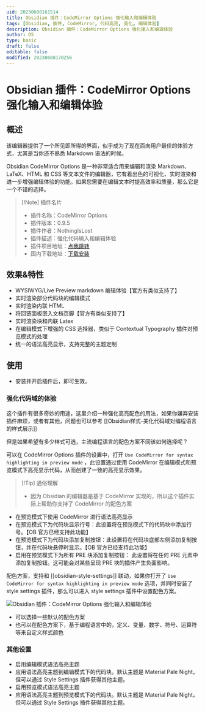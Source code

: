 ```yaml
---
uid: 20230608161514
title: Obsidian 插件：CodeMirror Options 强化输入和编辑体验
tags: [Obsidian, 插件, CodeMirror, 代码高亮, 美化, 编辑体验]
description: Obsidian 插件：CodeMirror Options 强化输入和编辑体验
author: OS
type: basic
draft: false
editable: false
modified: 20230608170256
---
```


# Obsidian 插件：CodeMirror Options 强化输入和编辑体验

## 概述

该编辑器提供了一个所见即所得的界面，似乎成为了现在面向用户最佳的体验方式，尤其是当你还不熟悉 Markdown 语法的时候。

Obsidian CodeMirror Options 是一种非常适合用来编辑和渲染 Markdown、LaTeX、HTML 和 CSS 等文本文件的编辑器，它有着出色的可视化、实时渲染和进一步增强编辑体验的功能。如果您需要在编辑文本时提高效率和质量，那么它是一个不错的选择。

> [!Note] 插件名片
> - 插件名称：CodeMirror Options
> - 插件版本：0.9.5
> - 插件作者：NothingIsLost
> - 插件描述：强化代码输入和编辑体验
> - 插件项目地址：[点我跳转](https://github.com/nothingislost/obsidian-codemirror-options)
> - 国内下载地址：[下载安装](https://pkmer.cn/products/plugin/pluginMarket/?obsidian-codemirror-options)

## 效果&特性

- WYSIWYG/Live Preview markdown 编辑体验【官方有类似支持了】
- 实时渲染部分代码块的编辑模式
- 实时渲染内联 HTML
- 将回链面板嵌入文档页脚【官方有类似支持了】
- 实时渲染块和内联 Latex
- 在编辑模式下增强的 CSS 选择器，类似于 Contextual Typography 插件对预览模式的处理
- 统一的语法高亮显示，支持完整的主题定制

## 使用

- 安装并开启插件后，即可生效。

### 强化代码域的体验

这个插件有很多奇妙的用途，这里介绍一种强化高亮配色的用法，如果你嫌弃安装插件麻烦，或者有其他，问题也可以参考 [[Obsidian样式-美化代码域对编程语言的样式展示]]

但是如果希望有多少样式可选，主流编程语言的配色方案不同该如何选择呢？

可以在 CodeMirror Options 插件的设置中，打开 `Use CodeMirror for syntax highlighting in preview mode` ，此设置通过使用 CodeMirror 在编辑模式和预览模式下高亮显示代码，从而创建了一致的高亮显示效果。

> [!Tip] 通俗理解
> - 因为 Obsidian 的编辑器是基于 CodeMirror 实现的，所以这个插件实际上帮助你支持了 CodeMirror 的配色方案

- 在预览模式下使用 CodeMirror 进行语法高亮显示
- 在预览模式下为代码块显示行号：此设置将在预览模式下的代码块中添加行号。【OB 官方已经支持此功能】
- 在预览模式下为代码块添加复制按钮：此设置将在代码块底部左侧添加复制按钮，并在代码块悬停时显示。【OB 官方已经支持此功能】
- 启用在预览模式下为所有 PRE 块添加复制按钮： 此设置将在任何 PRE 元素中添加复制按钮。这可能会对某些呈现 PRE 块的插件产生负面影响。

配色方案，支持和 [[obsidian-style-settings]] 联动，如果你打开了 `Use CodeMirror for syntax highlighting in preview mode` 选项，并同时安装了 style settings 插件，那么可以进入 style settings 插件中设置配色方案。

![Obsidian 插件：CodeMirror Options 强化输入和编辑体验](https://cdn.pkmer.cn/images/20230608165225.png!pkmer)

- 可以选择一些默认的配色方案
- 也可以在配色方案下，基于编程语言中的，定义、变量、数字、符号、运算符等来自定义样式颜色

### 其他设置

- 启用编辑模式语法高亮主题
- 应用语法高亮主题到编辑模式下的代码块。默认主题是 Material Pale Night，但可以通过 Style Settings 插件获得其他主题。
- 启用预览模式语法高亮主题
- 应用语法高亮主题到预览模式下的代码块。默认主题是 Material Pale Night，但可以通过 Style Settings 插件获得其他主题。
